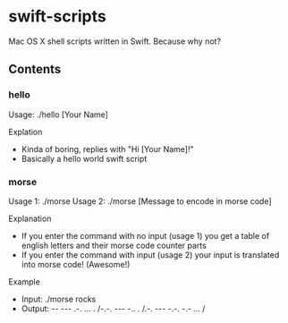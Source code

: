 # swift-scripts

Mac OS X shell scripts written in Swift. Because why not?

## Contents

### hello

Usage: ./hello [Your Name]

Explation 
* Kinda of boring, replies with "Hi [Your Name]!"
* Basically a hello world swift script

### morse

Usage 1: ./morse
Usage 2: ./morse [Message to encode in morse code]

Explanation
* If you enter the command with no input (usage 1) you get a table of english letters and their morse code counter parts
* If you enter the command with input (usage 2) your input is translated into morse code! (Awesome!)

Example
* Input: ./morse rocks
* Output: -- --- .-. ... . /-.-. --- -.. . /.-. --- -.-. -.- ... /
